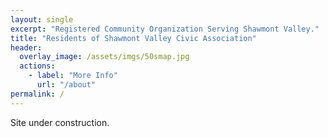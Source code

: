 ```yaml
---
layout: single
excerpt: "Registered Community Organization Serving Shawmont Valley."
title: "Residents of Shawmont Valley Civic Association"
header:
  overlay_image: /assets/imgs/50smap.jpg
  actions:
    - label: "More Info"
      url: "/about"
permalink: /
---
```


Site under construction.